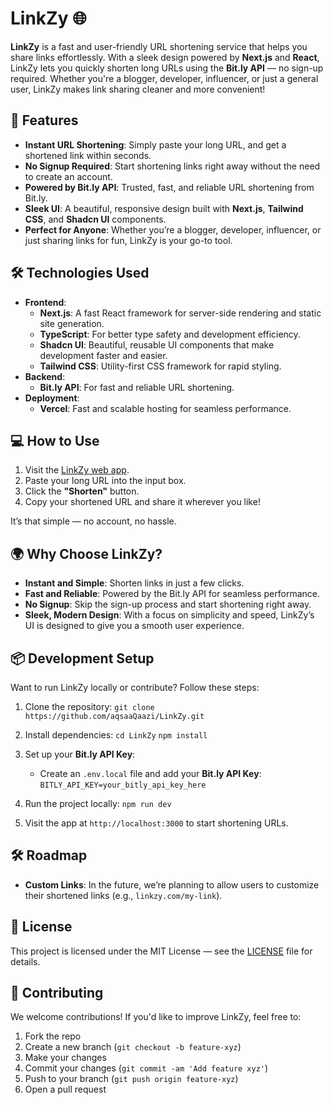 # LinkZy 🌐

**LinkZy** is a fast and user-friendly URL shortening service that helps you share links effortlessly. With a sleek design powered by **Next.js** and **React**, LinkZy lets you quickly shorten long URLs using the **Bit.ly API** — no sign-up required. Whether you're a blogger, developer, influencer, or just a general user, LinkZy makes link sharing cleaner and more convenient!

## 🚀 Features

- **Instant URL Shortening**: Simply paste your long URL, and get a shortened link within seconds.
- **No Signup Required**: Start shortening links right away without the need to create an account.
- **Powered by Bit.ly API**: Trusted, fast, and reliable URL shortening from Bit.ly.
- **Sleek UI**: A beautiful, responsive design built with **Next.js**, **Tailwind CSS**, and **Shadcn UI** components.
- **Perfect for Anyone**: Whether you’re a blogger, developer, influencer, or just sharing links for fun, LinkZy is your go-to tool.

## 🛠️ Technologies Used

- **Frontend**:
  - **Next.js**: A fast React framework for server-side rendering and static site generation.
  - **TypeScript**: For better type safety and development efficiency.
  - **Shadcn UI**: Beautiful, reusable UI components that make development faster and easier.
  - **Tailwind CSS**: Utility-first CSS framework for rapid styling.
- **Backend**:
  - **Bit.ly API**: For fast and reliable URL shortening.
- **Deployment**:
  - **Vercel**: Fast and scalable hosting for seamless performance.

## 💻 How to Use

1. Visit the [LinkZy web app](https://linkzy.vercel.app).
2. Paste your long URL into the input box.
3. Click the **"Shorten"** button.
4. Copy your shortened URL and share it wherever you like!

It’s that simple — no account, no hassle.

## 🌍 Why Choose LinkZy?

- **Instant and Simple**: Shorten links in just a few clicks.
- **Fast and Reliable**: Powered by the Bit.ly API for seamless performance.
- **No Signup**: Skip the sign-up process and start shortening right away.
- **Sleek, Modern Design**: With a focus on simplicity and speed, LinkZy’s UI is designed to give you a smooth user experience.

## 📦 Development Setup

Want to run LinkZy locally or contribute? Follow these steps:

1. Clone the repository:
   `git clone https://github.com/aqsaaQaazi/LinkZy.git`

2. Install dependencies:
   `cd LinkZy`
   `npm install`

3. Set up your **Bit.ly API Key**:
   - Create an `.env.local` file and add your **Bit.ly API Key**:
   `BITLY_API_KEY=your_bitly_api_key_here`

4. Run the project locally:
   `npm run dev`

5. Visit the app at `http://localhost:3000` to start shortening URLs.

## 🛠️ Roadmap

- **Custom Links**: In the future, we’re planning to allow users to customize their shortened links (e.g., `linkzy.com/my-link`).

## 🌟 License

This project is licensed under the MIT License — see the [LICENSE](LICENSE) file for details.

<!--## 📸 Screenshots

Here’s a preview of how LinkZy looks in action:

![LinkZy Screenshot 1](https://github.com/aqsaaQaazi/LinkZy/blob/main/assets/screenshots/screenshot1.png)
![LinkZy Screenshot 2](https://github.com/aqsaaQaazi/LinkZy/blob/main/assets/screenshots/screenshot2.png) -->

## 💬 Contributing

We welcome contributions! If you'd like to improve LinkZy, feel free to:

1. Fork the repo
2. Create a new branch (`git checkout -b feature-xyz`)
3. Make your changes
4. Commit your changes (`git commit -am 'Add feature xyz'`)
5. Push to your branch (`git push origin feature-xyz`)
6. Open a pull request


